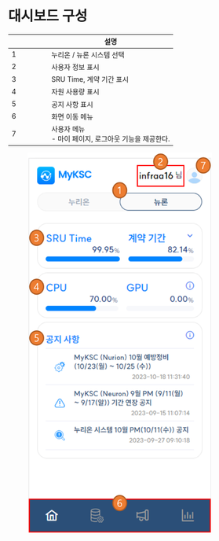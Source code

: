 # 대시보드 구성

<table><thead><tr><th width="67"> </th><th>설명</th></tr></thead><tbody><tr><td>1</td><td>누리온 / 뉴론 시스템 선택</td></tr><tr><td>2</td><td>사용자 정보 표시</td></tr><tr><td>3</td><td>SRU Time, 계약 기간 표시</td></tr><tr><td>4</td><td>자원 사용량 표시</td></tr><tr><td>5</td><td>공지 사항 표시</td></tr><tr><td>6</td><td>화면 이동 메뉴</td></tr><tr><td>7</td><td>사용자 메뉴 <br>- 마이 페이지, 로그아웃 기능을 제공한다.</td></tr></tbody></table>

<figure><img src="../.gitbook/assets/그림32.png" alt="" width="375"><figcaption></figcaption></figure>



##
